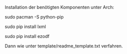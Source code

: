 Installation der benötigten Komponenten unter Arch:

sudo pacman -S python-pip

sudo pip install lxml

sudo pip install ezodf

Dann wie unter template/readme_template.txt verfahren.
